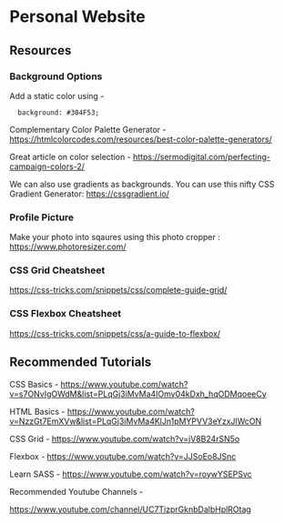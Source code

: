 # Personal Website

## Resources

### Background Options
Add a static color using -
```
  background: #304F53;
```
Complementary Color Palette Generator - https://htmlcolorcodes.com/resources/best-color-palette-generators/

Great article on color selection - https://sermodigital.com/perfecting-campaign-colors-2/

We can also use gradients as backgrounds. You can use this nifty CSS Gradient Generator: https://cssgradient.io/


### Profile Picture
Make your photo into sqaures using this photo cropper : https://www.photoresizer.com/


### CSS Grid Cheatsheet
https://css-tricks.com/snippets/css/complete-guide-grid/

### CSS Flexbox Cheatsheet
https://css-tricks.com/snippets/css/a-guide-to-flexbox/


## Recommended Tutorials

CSS Basics - https://www.youtube.com/watch?v=s7ONvIgOWdM&list=PLqGj3iMvMa4IOmy04kDxh_hqODMqoeeCy

HTML Basics - https://www.youtube.com/watch?v=NzzGt7EmXVw&list=PLqGj3iMvMa4KlJn1pMYPVV3eYzxJlWcON

CSS Grid - https://www.youtube.com/watch?v=jV8B24rSN5o

Flexbox - https://www.youtube.com/watch?v=JJSoEo8JSnc

Learn SASS - https://www.youtube.com/watch?v=roywYSEPSvc

Recommended Youtube Channels -

https://www.youtube.com/channel/UC7TizprGknbDalbHplROtag


